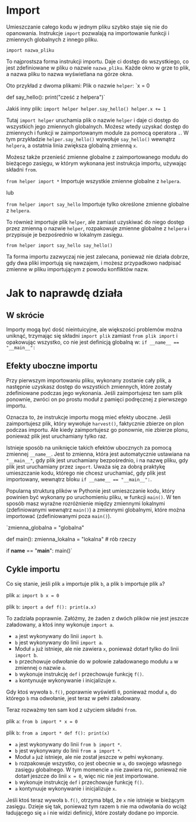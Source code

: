# Import
Umieszczanie całego kodu w jednym pliku szybko staje się nie do opanowania. 
Instrukcje `import` pozwalają na importowanie funkcji i zmiennych globalnych z innego pliku.

`import nazwa_pliku`

To najprostsza forma instrukcji importu. Daje ci dostęp do wszystkiego, co jest zdefiniowane w pliku o nazwie `nazwa_pliku`. Każde okno w grze to plik, a nazwa pliku to nazwa wyświetlana na górze okna.

Oto przykład z dwoma plikami:
Plik o nazwie `helper`:
`x = 0

def say_hello():
    print("cześć z helpera")`

Jakiś inny plik:
`import helper
helper.say_hello()
helper.x += 1`

Tutaj `import helper` uruchamia plik o nazwie `helper` i daje ci dostęp do wszystkich jego zmiennych globalnych.
Możesz wtedy uzyskać dostęp do zmiennych i funkcji w zaimportowanym module za pomocą operatora `.`.
W tym przykładzie `helper.say_hello()` wywołuje `say_hello()` wewnątrz `helpera`, a ostatnia linia zwiększa globalną zmienną `x`.

Możesz także przenieść zmienne globalne z zaimportowanego modułu do bieżącego zasięgu, w którym wykonana jest instrukcja importu, używając składni `from`.

`from helper import *`
Importuje wszystkie zmienne globalne z `helpera`.

lub

`from helper import say_hello`
Importuje tylko określone zmienne globalne z `helpera`.

To również importuje plik `helper`, ale zamiast uzyskiwać do niego dostęp przez zmienną o nazwie `helper`, rozpakowuje zmienne globalne z `helpera` i przypisuje je bezpośrednio w lokalnym zasięgu.

`from helper import say_hello
say_hello()`

Ta forma importu zazwyczaj nie jest zalecana, ponieważ nie działa dobrze, gdy dwa pliki importują się nawzajem, i możesz przypadkowo nadpisać zmienne w pliku importującym z powodu konfliktów nazw.

# Jak to naprawdę działa

## W skrócie
Importy mogą być dość nieintuicyjne, ale większości problemów można uniknąć, trzymając się składni `import plik` zamiast `from plik import` i opakowując wszystko, co nie jest definicją globalną w:
`if __name__ == "__main__":`

## Efekty uboczne importu
Przy pierwszym importowaniu pliku, wykonany zostanie cały plik, a następnie uzyskasz dostęp do wszystkich zmiennych, które zostały zdefiniowane podczas jego wykonania.
Jeśli zaimportujesz ten sam plik ponownie, zwróci on po prostu moduł z pamięci podręcznej z pierwszego importu.

Oznacza to, że instrukcje importu mogą mieć efekty uboczne. Jeśli zaimportujesz plik, który wywołuje `harvest()`, faktycznie zbierze on plon podczas importu. Ale kiedy zaimportujesz go ponownie, nie zbierze plonu, ponieważ plik jest uruchamiany tylko raz.

Istnieje sposób na uniknięcie takich efektów ubocznych za pomocą zmiennej `__name__`. Jest to zmienna, która jest automatycznie ustawiana na `"__main__"`, gdy plik jest uruchamiany bezpośrednio, i na nazwę pliku, gdy plik jest uruchamiany przez `import`.
Uważa się za dobrą praktykę umieszczanie kodu, którego nie chcesz uruchamiać, gdy plik jest importowany, wewnątrz bloku `if __name__ == "__main__":`.

Popularną strukturą plików w Pythonie jest umieszczanie kodu, który powinien być wykonany po uruchomieniu pliku, w funkcji `main()`. W ten sposób masz wyraźne rozróżnienie między zmiennymi lokalnymi (zdefiniowanymi wewnątrz `main()`) a zmiennymi globalnymi, które można importować (zdefiniowanymi poza `main()`).

`zmienna_globalna = "globalna"

def main():
    zmienna_lokalna = "lokalna"
    # rób rzeczy

if __name__ == "__main__":
    main()`

## Cykle importu
Co się stanie, jeśli plik `a` importuje plik `b`, a plik `b` importuje plik `a`?

plik `a`:
`import b
x = 0`

plik `b`:
`import a
def f():
    print(a.x)`

To zadziała poprawnie. Załóżmy, że żaden z dwóch plików nie jest jeszcze załadowany, a ktoś inny wykonuje `import a`.

- `a` jest wykonywany do linii `import b`.
- `b` jest wykonywany do linii `import a`.
- Moduł `a` już istnieje, ale nie zawiera `x`, ponieważ dotarł tylko do linii `import b`.
- `b` przechowuje odwołanie do w połowie załadowanego modułu `a` w zmiennej o nazwie `a`.
- `b` wykonuje instrukcję `def` i przechowuje funkcję `f()`.
- `a` kontynuuje wykonywanie i inicjalizuje `x`.

Gdy ktoś wywoła `b.f()`, poprawnie wyświetli `0`, ponieważ moduł `a`, do którego `b` ma odwołanie, jest teraz w pełni załadowany.

Teraz rozważmy ten sam kod z użyciem składni `from`.

plik `a`:
`from b import *
x = 0`

plik `b`:
`from a import *
def f():
    print(x)`

- `a` jest wykonywany do linii `from b import *`.
- `b` jest wykonywany do linii `from a import *`.
- Moduł `a` już istnieje, ale nie został jeszcze w pełni wykonany.
- `b` rozpakowuje wszystko, co jest obecnie w `a`, do swojego własnego zasięgu globalnego. W tym momencie `a` nie zawiera nic, ponieważ nie dotarł jeszcze do linii `x = 0`, więc nic nie jest importowane.
- `b` wykonuje instrukcję `def` i przechowuje funkcję `f()`.
- `a` kontynuuje wykonywanie i inicjalizuje `x`.

Jeśli ktoś teraz wywoła `b.f()`, otrzyma błąd, że `x` nie istnieje w bieżącym zasięgu. Dzieje się tak, ponieważ tym razem `b` nie ma odwołania do wciąż ładującego się `a` i nie widzi definicji, które zostały dodane po imporcie.